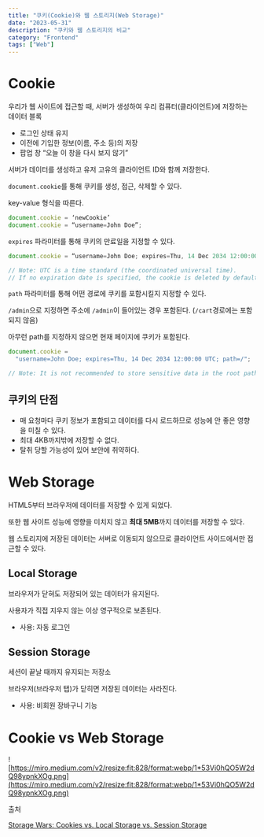 ```yaml
---
title: "쿠키(Cookie)와 웹 스토리지(Web Storage)"
date: "2023-05-31"
description: "쿠키와 웹 스토리지의 비교"
category: "Frontend"
tags: ["Web"]
---
```


# Cookie

우리가 웹 사이트에 접근할 때, 서버가 생성하여 우리 컴퓨터(클라이언트)에 저장하는 데이터 블록

- 로그인 상태 유지
- 이전에 기입한 정보(이름, 주소 등)의 저장
- 팝업 창 “오늘 이 창을 다시 보지 않기”

서버가 데이터를 생성하고 유저 고유의 클라이언트 ID와 함께 저장한다.

`document.cookie`를 통해 쿠키를 생성, 접근, 삭제할 수 있다.

key-value 형식을 따른다.

```js
document.cookie = ‘newCookie’
document.cookie = “username=John Doe”;
```

`expires` 파라미터를 통해 쿠키의 만료일을 지정할 수 있다.

```js
document.cookie = “username=John Doe; expires=Thu, 14 Dec 2034 12:00:00 UTC”;

// Note: UTC is a time standard (the coordinated universal time).
// If no expiration date is specified, the cookie is deleted by default when the browser is closed.
```

`path` 파라미터를 통해 어떤 경로에 쿠키를 포함시킬지 지정할 수 있다.

`/admin`으로 지정하면 주소에 `/admin`이 들어있는 경우 포함된다. (`/cart`경로에는 포함되지 않음)

아무런 path를 지정하지 않으면 현재 페이지에 쿠키가 포함된다.

```js
document.cookie =
  "username=John Doe; expires=Thu, 14 Dec 2034 12:00:00 UTC; path=/";

// Note: It is not recommended to store sensitive data in the root path of your application.
```

## 쿠키의 단점

- 매 요청마다 쿠키 정보가 포함되고 데이터를 다시 로드하므로 성능에 안 좋은 영향을 미칠 수 있다.
- 최대 4KB까지밖에 저장할 수 없다.
- 탈취 당할 가능성이 있어 보안에 취약하다.

# Web Storage

HTML5부터 브라우저에 데이터를 저장할 수 있게 되었다.

또한 웹 사이트 성능에 영향을 미치지 않고 **최대 5MB**까지 데이터를 저장할 수 있다.

웹 스토리지에 저장된 데이터는 서버로 이동되지 않으므로 클라이언트 사이드에서만 접근할 수 있다.

## Local Storage

브라우저가 닫혀도 저장되어 있는 데이터가 유지된다.

사용자가 직접 지우지 않는 이상 영구적으로 보존된다.

- 사용: 자동 로그인

## Session Storage

세션이 끝날 때까지 유지되는 저장소

브라우저(브라우저 탭)가 닫히면 저장된 데이터는 사라진다.

- 사용: 비회원 장바구니 기능

# Cookie vs Web Storage

![https://miro.medium.com/v2/resize:fit:828/format:webp/1*53Vi0hQO5W2dQ98ypnkXOg.png](https://miro.medium.com/v2/resize:fit:828/format:webp/1*53Vi0hQO5W2dQ98ypnkXOg.png)

출처

[Storage Wars: Cookies vs. Local Storage vs. Session Storage](https://medium.com/segmentify-tech/cookie-vs-local-storage-session-storage-ee4c0a07b74e)
